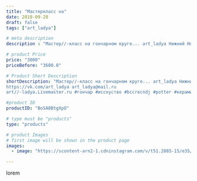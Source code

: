 ```yaml
---
title: "Мастеркласс на"
date: 2018-09-28
draft: false
tags: ["art_ladya"]

# meta description
description : "Мастер//-класс на гончарном круге... art_ladya Нижний Новгород \"Арт Ладья\" Гончарная мастерская в Нижнем Новгороде. Изготовление керамики и мастер//-классы по"

# product Price
price: "3000"
priceBefore: "3600.0"

# Product Short Description
shortDescription: "Мастер//-класс на гончарном круге... art_ladya Нижний Новгород \"Арт Ладья\" Гончарная мастерская в Нижнем Новгороде. Изготовление керамики и мастер//-классы по обучению. 
https://vk.com/art_ladya art_ladya@mail.ru 
art//-ladya.Livemaster.ru #гончар #исскуство #bccrecndj #potter #керамикадляинтерьера #керамикаручнаяработа #гончарнаямастерская #керамиканазаказ #handmade #посудаизглины #керамика #гончарнаяпосуда #эксклюзивнаякерамика #dishes #decor #ceramicar #nntoday #claygoods #фестиваль #earthenware #ceramic #design #историческаяреконструкция #мастеркласс #ceramicart #гончарныйкруг #clay #авторскаякерамика"

#product ID
productID: "BoSA0BtgXpO"

# type must be "products"
type: "products"

# product Images
# first image will be shown in the product page
images:
  - image: "https://scontent-arn2-1.cdninstagram.com/v/t51.2885-15/e35/42002658_1833651070076118_8135717274572477635_n.jpg?se=7&tp=1&_nc_ht=scontent-arn2-1.cdninstagram.com&_nc_cat=106&_nc_ohc=Nl0160uTJKAAX-xiPCz&ccb=7-4&oh=198eb7f8fecaf75bc49c4311e61d4ff5&oe=6083774F&_nc_sid=86f79a&ig_cache_key=MTg3ODU2NzU2OTgxNjkxMDQxNA%3D%3D.2-ccb7-4"

---
```

lorem
